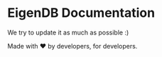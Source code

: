 # EigenDB Documentation

We try to update it as much as possible :)

Made with ❤️ by developers, for developers.

